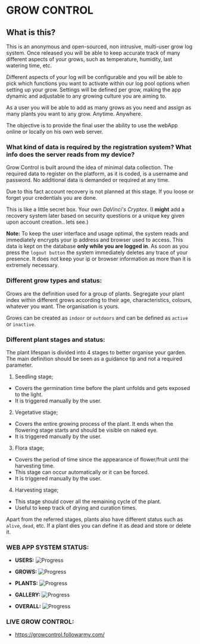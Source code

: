 # GROW CONTROL

## What is this?

This is an anonymous and open-sourced, non intrusive, multi-user grow log system.
Once released you will be able to keep accurate track of many different aspects of your grows, such as temperature, humidity, last watering time, etc.

Different aspects of your log will be configurable and you will be able to pick which functions you want to activate within our log pool options when setting up your grow. Settings will be defined per grow, making the app dynamic and adjustable to any growing culture you are aiming to.

As a user you will be able to add as many grows as you need and assign as many plants you want to any grow. Anytime. Anywhere.

The objective is to provide the final user the ability to use the webApp online or locally on his own web server.

### What kind of data is required by the registration system? What info does the server reads from my device?

Grow Control is built around the idea of minimal data collection.
The required data to register on the platform, as it is coded, is a username and password.
No additional data is demanded or required at any time.

Due to this fact account recovery is not planned at this stage.
If you loose or forget your credentials you are done.

This is like a little secret box. Your own _DaVinci's Cryptex_.
(I **might** add a recovery system later based on security questions or a unique key given upon account creation.. lets see.)


**Note:**
To keep the user interface and usage optimal, the system reads and immediately encrypts your ip address and browser used to access.
This data is kept on the database **only while you are logged in**.
As soon as you press the `logout button` the system immediately deletes any trace of your presence.
It does not keep your ip or browser information as more than it is extremely necessary.

### Different grow types and status:

Grows are the definition used for a group of plants.
Segregate your plant index within different grows according to their age, characteristics, colours, whatever you want.
The organisation is yours.

Grows can be created as `indoor` or `outdoors` and can be defined as `active` or `inactive`.

### Different plant stages and status:

The plant lifespan is divided into 4 stages to better organise your garden.
The main definition should be seen as a guidance tip and not a required parameter.

1. Seedling stage;
  - Covers the germination time before the plant unfolds and gets exposed to the light.
  - It is triggered manually by the user.

2. Vegetative stage;
  - Covers the entire growing process of the plant. It ends when the flowering stage starts and should be visible on naked eye.
  - It is triggered manually by the user.

3. Flora stage;
  - Covers the period of time since the appearance of flower/fruit until the harvesting time.
  - This stage can occur automatically or it can be forced.
  - It is triggered manually by the user.

4. Harvesting stage;
  - This stage should cover all the remaining cycle of the plant.
  - Useful to keep track of drying and curation times.

Apart from the referred stages, plants also have different status such as `alive`, `dead`, etc.
If a plant dies you can define it as dead and store or delete it.


### WEB APP SYSTEM STATUS:
- **USERS:** ![Progress](http://progressed.io/bar/35)
- **GROWS:** ![Progress](http://progressed.io/bar/0)
- **PLANTS:** ![Progress](http://progressed.io/bar/0)
- **GALLERY:** ![Progress](http://progressed.io/bar/0)  

- **OVERALL:** ![Progress](http://progressed.io/bar/10)


### LIVE GROW CONTROL:
- https://growcontrol.followarmy.com/
